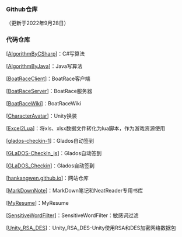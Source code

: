 ### Github仓库

（更新于2022年9月28日）

### 代码仓库

[[AlgorithmByCSharp](https://github.com/hankangwen/AlgorithmByCSharp)]：C#写算法

[[AlgorithmByJava](https://github.com/hankangwen/AlgorithmByJava)]：Java写算法

[[BoatRaceClient](https://github.com/hankangwen/BoatRaceClient)]：BoatRace客户端

[[BoatRaceServer](https://github.com/hankangwen/BoatRaceServer)]：BoatRace服务器

[[BoatRaceWiki](https://github.com/hankangwen/BoatRaceWiki)]：BoatRaceWiki

[[CharacterAvatar](https://github.com/hankangwen/CharacterAvatar)]：Unity换装

[[Excel2Lua](https://github.com/hankangwen/Excel2Lua)]：将xls、xlsx数据文件转化为lua脚本，作为游戏资源使用

[[glados-checkin-1](https://github.com/hankangwen/glados-checkin-1)]：Glados自动签到

[[GLaDOS-CheckIn_js](https://github.com/hankangwen/GLaDOS-CheckIn_js)]：Glados自动签到

[[GLaDOS_Checkin](https://github.com/hankangwen/GLaDOS_Checkin)]：Glados自动签到

[[hankangwen.github.io](https://github.com/hankangwen/hankangwen.github.io)]：网站仓库

[[MarkDownNote](https://github.com/hankangwen/MarkDownNote)]：MarkDown笔记和NeatReader专用书库

[[MyResume](https://github.com/hankangwen/MyResume)]：MyResume

[[SensitiveWordFilter](https://github.com/hankangwen/SensitiveWordFilter)]：SensitiveWordFilter：敏感词过滤

[[Unity_RSA_DES](https://github.com/hankangwen/Unity_RSA_DES)]：Unity_RSA_DES-Unity使用RSA和DES加密网络数据包
